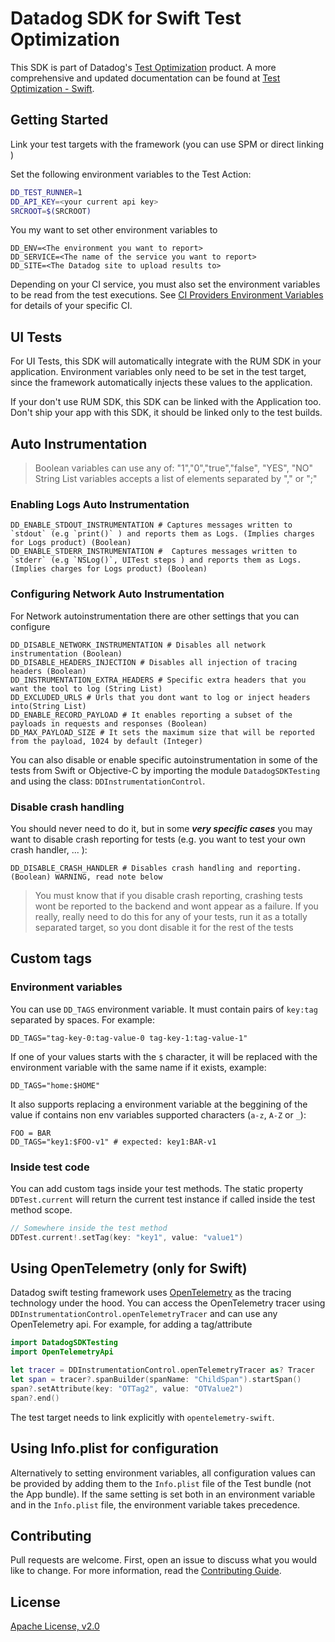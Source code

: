 # Datadog SDK for Swift Test Optimization

This SDK is part of Datadog's [Test Optimization](https://docs.datadoghq.com/tests/) product.
A more comprehensive and updated documentation can be found at [Test Optimization - Swift](https://docs.datadoghq.com/tests/setup/swift/).

## Getting Started

Link your test targets with the framework (you can use SPM or direct linking )

Set the following environment variables to the Test Action:

```sh
DD_TEST_RUNNER=1
DD_API_KEY=<your current api key>
SRCROOT=$(SRCROOT)
```

You my want to set other environment variables to

```shell
DD_ENV=<The environment you want to report>
DD_SERVICE=<The name of the service you want to report>
DD_SITE=<The Datadog site to upload results to>
```

Depending on your CI service, you must also set the environment variables to be read from the test executions. See [CI Providers Environment Variables](https://docs.datadoghq.com/tests/setup/swift/#ci-provider-environment-variables) for details of your specific CI.

## UI Tests

For UI Tests, this SDK will automatically integrate with the RUM SDK in your application. Environment variables only need to be set in the test target, since the framework automatically injects these values to the application.

If your don't use RUM SDK, this SDK can be linked with the Application too. Don't ship your app with this SDK, it should be linked only to the test builds.

## Auto Instrumentation

>Boolean variables can use any of: "1","0","true","false", "YES", "NO"
>String List variables accepts a list of elements separated by "," or ";"

### Enabling Logs Auto Instrumentation

```shell
DD_ENABLE_STDOUT_INSTRUMENTATION # Captures messages written to `stdout` (e.g `print()` ) and reports them as Logs. (Implies charges for Logs product) (Boolean)
DD_ENABLE_STDERR_INSTRUMENTATION #  Captures messages written to `stderr` (e.g `NSLog()`, UITest steps ) and reports them as Logs. (Implies charges for Logs product) (Boolean)
```

### Configuring Network Auto Instrumentation

For Network autoinstrumentation there are other settings that you can configure

```shell
DD_DISABLE_NETWORK_INSTRUMENTATION # Disables all network instrumentation (Boolean)
DD_DISABLE_HEADERS_INJECTION # Disables all injection of tracing headers (Boolean)
DD_INSTRUMENTATION_EXTRA_HEADERS # Specific extra headers that you want the tool to log (String List)
DD_EXCLUDED_URLS # Urls that you dont want to log or inject headers into(String List)
DD_ENABLE_RECORD_PAYLOAD # It enables reporting a subset of the payloads in requests and responses (Boolean)
DD_MAX_PAYLOAD_SIZE # It sets the maximum size that will be reported from the payload, 1024 by default (Integer)
```

You can also disable or enable specific autoinstrumentation in some of the tests from Swift or Objective-C by importing the module `DatadogSDKTesting` and using the class: `DDInstrumentationControl`.

### Disable crash handling

You should never need to do it, but in some ***very specific cases*** you may want to disable crash reporting for tests (e.g. you want to test your own crash handler, ... ):
```shell
DD_DISABLE_CRASH_HANDLER # Disables crash handling and reporting. (Boolean) WARNING, read note below
```
> You must know that if you disable crash reporting, crashing tests wont be reported to the backend and wont appear as a failure. If you really, really need to do this for any of your tests, run it as a totally separated target, so you dont disable it for the rest of the tests

## Custom tags

### Environment variables

You can use `DD_TAGS` environment variable. It must contain pairs of `key:tag` separated by spaces. For example:

```shell
DD_TAGS="tag-key-0:tag-value-0 tag-key-1:tag-value-1"
```

If one of your values starts with the `$` character, it will be replaced with the environment variable with the same name if it exists, example:

```shell
DD_TAGS="home:$HOME"
```
It also supports replacing a environment variable at the beggining of the value if contains non env variables supported characters (`a-z`,  `A-Z` or `_`):

```shell
FOO = BAR
DD_TAGS="key1:$FOO-v1" # expected: key1:BAR-v1
```

### Inside test code

You can add custom tags inside your test methods. The static property `DDTest.current` will return the current test instance if called inside the test method scope.

```swift
// Somewhere inside the test method
DDTest.current!.setTag(key: "key1", value: "value1")
```

## Using OpenTelemetry (only for Swift)

Datadog swift testing framework uses [OpenTelemetry](https://github.com/open-telemetry/opentelemetry-swift) as the tracing technology under the hood. You can access the OpenTelemetry tracer using `DDInstrumentationControl.openTelemetryTracer` and can use any OpenTelemetry api. For example, for adding a tag/attribute

```swift
import DatadogSDKTesting
import OpenTelemetryApi

let tracer = DDInstrumentationControl.openTelemetryTracer as? Tracer
let span = tracer?.spanBuilder(spanName: "ChildSpan").startSpan()
span?.setAttribute(key: "OTTag2", value: "OTValue2")
span?.end()
```

The test target needs to link explicitly with `opentelemetry-swift`.

## Using Info.plist for configuration

Alternatively to setting environment variables, all configuration values can be provided by adding them to the `Info.plist` file of the Test bundle (not the App bundle). If the same setting is set both in an environment variable and in the `Info.plist` file, the environment variable takes precedence.

## Contributing

Pull requests are welcome. First, open an issue to discuss what you would like to change. For more information, read the [Contributing Guide](CONTRIBUTING.md).

## License

[Apache License, v2.0](LICENSE)

